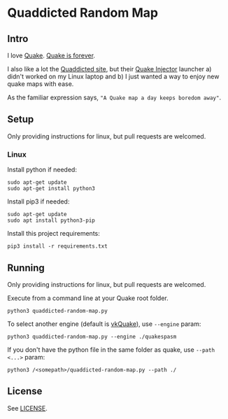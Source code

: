 # Quaddicted Random Map

## Intro

I love [Quake](https://en.wikipedia.org/wiki/Quake_(video_game)). [Quake is forever](https://www.quaddicted.com/_media/quake/quake_is_forever.jpg).

I also like a lot the [Quaddicted site](https://www.quaddicted.com/), but their [Quake Injector](https://www.quaddicted.com/tools/quake_injector) launcher a) didn't worked on my Linux laptop and b) I just wanted a way to enjoy new quake maps with ease.

As the familiar expression says, `"A Quake map a day keeps boredom away"`.

## Setup

Only providing instructions for linux, but pull requests are welcomed.

### Linux

Install python if needed:
```
sudo apt-get update
sudo apt-get install python3
```

Install pip3 if needed:
```
sudo apt-get update
sudo apt install python3-pip
```

Install this project requirements:
```
pip3 install -r requirements.txt
```

## Running

Only providing instructions for linux, but pull requests are welcomed.

Execute from a command line at your Quake root folder.

```
python3 quaddicted-random-map.py
```

To select another engine (default is [vkQuake](https://github.com/Novum/vkQuake)), use `--engine` param:
```
python3 quaddicted-random-map.py --engine ./quakespasm
```

If you don't have the python file in the same folder as quake, use `--path <...>` param:
```
python3 /<somepath>/quaddicted-random-map.py --path ./
```


## License

See [LICENSE](LICENSE).
